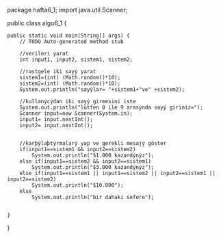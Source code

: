 package hafta6_1;
import java.util.Scanner;

public class algo6_1 {

	public static void main(String[] args) {
		// TODO Auto-generated method stub
		
		//verileri yarat
		int input1, input2, sistem1, sistem2; 
		
		//rastgele iki sayý yarat
		sistem1=(int) (Math.random()*10);
		sistem2=(int) (Math.random()*10);
		System.out.println("sayýlar= "+sistem1+"ve" +sistem2);
		
		//kullanýcýdan iki sayý girmesini iste
		System.out.println("lütfen 0 ile 9 arasýnda sayý giriniz=");
		Scanner input=new Scanner(System.in);
		input1= input.nextInt();
		input2= input.nextInt();
		
		
		//karþýlaþtýrmalarý yap ve gerekli mesajý göster
		if(input1==sistem1 && input2==sistem2)
			System.out.println("$1.000 kazandýnýz");
		else if(input1==sistem2 && input2==sistem1)
			System.out.println("$3.000 kazandýnýz");
		else if(input1==sistem1 || input1==sistem2 || input2==sistem1 || input2==sistem2)
			System.out.println("$10.000");
		else
			System.out.println("bir dahaki sefere");
			

	}
	
	

}
